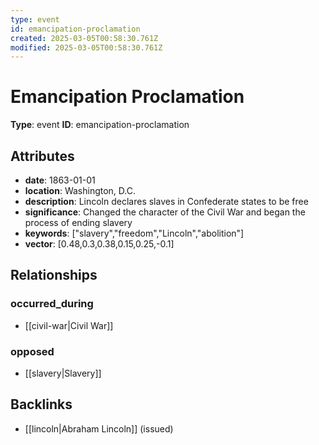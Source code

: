```yaml
---
type: event
id: emancipation-proclamation
created: 2025-03-05T00:58:30.761Z
modified: 2025-03-05T00:58:30.761Z
---
```


# Emancipation Proclamation

**Type**: event
**ID**: emancipation-proclamation

## Attributes

- **date**: 1863-01-01
- **location**: Washington, D.C.
- **description**: Lincoln declares slaves in Confederate states to be free
- **significance**: Changed the character of the Civil War and began the process of ending slavery
- **keywords**: ["slavery","freedom","Lincoln","abolition"]
- **vector**: [0.48,0.3,0.38,0.15,0.25,-0.1]

## Relationships

### occurred_during

- [[civil-war|Civil War]]

### opposed

- [[slavery|Slavery]]

## Backlinks

- [[lincoln|Abraham Lincoln]] (issued)

